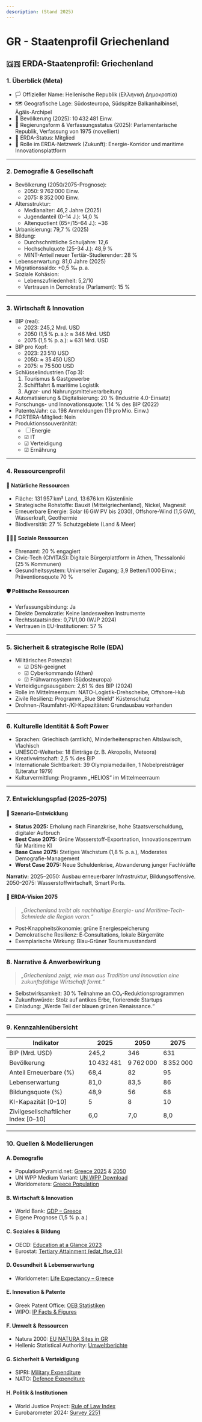 ```yaml
---
description: (Stand 2025)
---
```


# GR - Staatenprofil Griechenland

## 🇬🇷 ERDA-Staatenprofil: Griechenland

### 1. Überblick (Meta)

* 🏳️ Offizieller Name: Hellenische Republik (Ελληνική Δημοκρατία)
* 🗺️ Geografische Lage: Südosteuropa, Südspitze Balkanhalbinsel, Ägäis-Archipel
* 👥 Bevölkerung (2025): 10 432 481 Einw.
* 🧠 Regierungsform & Verfassungsstatus (2025): Parlamentarische Republik, Verfassung von 1975 (novelliert)
* 📅 ERDA-Status: Mitglied
* 🧭 Rolle im ERDA-Netzwerk (Zukunft): Energie-Korridor und maritime Innovationsplattform

***

### 2. Demografie & Gesellschaft

* Bevölkerung (2050/2075-Prognose):
  * 2050: 9 762 000 Einw.
  * 2075: 8 352 000 Einw.
* Altersstruktur:
  * Medianalter: 46,2 Jahre (2025)
  * Jugendanteil (0–14 J.): 14,0 %
  * Altenquotient (65+/15–64 J.): \~36
* Urbanisierung: 79,7 % (2025)
* Bildung:
  * Durchschnittliche Schuljahre: 12,6
  * Hochschulquote (25–34 J.): 48,9 %
  * MINT-Anteil neuer Tertiär-Studierender: 28 %
* Lebenserwartung: 81,0 Jahre (2025)
* Migrationssaldo: +0,5 ‰ p. a.
* Soziale Kohäsion:
  * Lebenszufriedenheit: 5,2/10
  * Vertrauen in Demokratie (Parlament): 15 %

***

### 3. Wirtschaft & Innovation

* BIP (real):
  * 2023: 245,2 Mrd. USD
  * 2050 (1,5 % p. a.): ≈ 346 Mrd. USD
  * 2075 (1,5 % p. a.): ≈ 631 Mrd. USD
* BIP pro Kopf:
  * 2023: 23 510 USD
  * 2050: ≈ 35 450 USD
  * 2075: ≈ 75 500 USD
* Schlüsselindustrien (Top 3):
  1. Tourismus & Gastgewerbe
  2. Schifffahrt & maritime Logistik
  3. Agrar- und Nahrungsmittelverarbeitung
* Automatisierung & Digitalisierung: 20 % (Industrie 4.0-Einsatz)
* Forschungs- und Innovationsquote: 1,14 % des BIP (2022)
* Patente/Jahr: ca. 198 Anmeldungen (19 pro Mio. Einw.)
* FORTERA-Mitglied: Nein
* Produktionssouveränität:
  * ☐ Energie
  * ☑ IT
  * ☑ Verteidigung
  * ☑ Ernährung

***

### 4. Ressourcenprofil

#### 🌱 Natürliche Ressourcen

* Fläche: 131 957 km² Land, 13 676 km Küstenlinie
* Strategische Rohstoffe: Bauxit (Mittelgriechenland), Nickel, Magnesit
* Erneuerbare Energie: Solar (6 GW PV bis 2030), Offshore-Wind (1,5 GW), Wasserkraft, Geothermie
* Biodiversität: 27 % Schutzgebiete (Land & Meer)

#### 🧑‍🤝‍🧑 Soziale Ressourcen

* Ehrenamt: 20 % engagiert
* Civic‑Tech (CIVITAS): Digitale Bürgerplattform in Athen, Thessaloniki (25 % Kommunen)
* Gesundheitssystem: Universeller Zugang; 3,9 Betten/1 000 Einw.; Präventionsquote 70 %

#### 🛡️ Politische Ressourcen

* Verfassungsbindung: Ja
* Direkte Demokratie: Keine landesweiten Instrumente
* Rechtsstaatsindex: 0,71/1,00 (WJP 2024)
* Vertrauen in EU-Institutionen: 57 %

***

### 5. Sicherheit & strategische Rolle (EDA)

* Militärisches Potenzial:
  * ☑ DSN-geeignet
  * ☑ Cyberkommando (Athen)
  * ☑ Frühwarnsystem (Südosteuropa)
* Verteidigungsausgaben: 2,61 % des BIP (2024)
* Rolle im Mittelmeerraum: NATO-Logistik-Drehscheibe, Offshore-Hub
* Zivile Resilienz: Programm „Blue Shield“ Küstenschutz
* Drohnen-/Raumfahrt-/KI-Kapazitäten: Grundausbau vorhanden

***

### 6. Kulturelle Identität & Soft Power

* Sprachen: Griechisch (amtlich), Minderheitensprachen Altslawisch, Vlachisch
* UNESCO-Welterbe: 18 Einträge (z. B. Akropolis, Meteora)
* Kreativwirtschaft: 2,5 % des BIP
* Internationale Sichtbarkeit: 39 Olympiamedaillen, 1 Nobelpreisträger (Literatur 1979)
* Kulturvermittlung: Programm „HELIOS“ im Mittelmeerraum

***

### 7. Entwicklungspfad (2025–2075)

#### 🔭 Szenario-Entwicklung

* **Status 2025:** Erholung nach Finanzkrise, hohe Staatsverschuldung, digitaler Aufbruch
* **Best Case 2075:** Grüne Wasserstoff-Exportnation, Innovationszentrum für Maritime KI
* **Base Case 2075:** Stetiges Wachstum (1,8 % p. a.), Moderates Demografie-Management
* **Worst Case 2075:** Neue Schuldenkrise, Abwanderung junger Fachkräfte

**Narrativ:** 2025–2050: Ausbau erneuerbarer Infrastruktur, Bildungsoffensive. 2050–2075: Wasserstoffwirtschaft, Smart Ports.

#### 🚀 ERDA-Vision 2075

> _„Griechenland treibt als nachhaltige Energie- und Maritime-Tech-Schmiede die Region voran.“_

* Post‑Knappheitsökonomie: grüne Energiespeicherung
* Demokratische Resilienz: E‑Consultations, lokale Bürgerräte
* Exemplarische Wirkung: Blau‑Grüner Tourismusstandard

***

### 8. Narrative & Anwerbewirkung

> _„Griechenland zeigt, wie man aus Tradition und Innovation eine zukunftsfähige Wirtschaft formt.“_

* Selbstwirksamkeit: 30 % Teilnahme an CO₂-Reduktionsprogrammen
* Zukunftswürde: Stolz auf antikes Erbe, florierende Startups
* Einladung: „Werde Teil der blauen grünen Renaissance.“

***

### 9. Kennzahlenübersicht

| Indikator                             | 2025       | 2050      | 2075      |
| ------------------------------------- | ---------- | --------- | --------- |
| BIP (Mrd. USD)                        | 245,2      | 346       | 631       |
| Bevölkerung                           | 10 432 481 | 9 762 000 | 8 352 000 |
| Anteil Erneuerbare (%)                | 68,4       | 82        | 95        |
| Lebenserwartung                       | 81,0       | 83,5      | 86        |
| Bildungsquote (%)                     | 48,9       | 56        | 68        |
| KI-Kapazität \[0–10]                  | 5          | 8         | 10        |
| Zivilgesellschaftlicher Index \[0–10] | 6,0        | 7,0       | 8,0       |

***

### 10. Quellen & Modellierungen

#### A. Demografie

* PopulationPyramid.net: [Greece 2025](https://www.populationpyramid.net/greece/2025/) & [2050](https://www.populationpyramid.net/greece/2050/)
* UN WPP Medium Variant: [UN WPP Download](https://population.un.org/wpp/Download/Standard/Population/)
* Worldometers: [Greece Population](https://www.worldometers.info/world-population/greece-population/)

#### B. Wirtschaft & Innovation

* World Bank: [GDP – Greece](https://data.worldbank.org/indicator/NY.GDP.MKTP.CD?locations=GR)
* Eigene Prognose (1,5 % p. a.)

#### C. Soziales & Bildung

* OECD: [Education at a Glance 2023](https://www.oecd.org/education/education-at-a-glance/)
* Eurostat: [Tertiary Attainment (edat\_lfse\_03)](https://ec.europa.eu/eurostat/databrowser/view/EDAT_LFSE_03)

#### D. Gesundheit & Lebenserwartung

* Worldometer: [Life Expectancy – Greece](https://www.worldometers.info/demographics/life-expectancy/greece-life-expectancy/)

#### E. Innovation & Patente

* Greek Patent Office: [OEB Statistiken](https://www.oeb.gr/)
* WIPO: [IP Facts & Figures](https://www.wipo.int/ipstats/en/)

#### F. Umwelt & Ressourcen

* Natura 2000: [EU NATURA Sites in GR](https://natura2000.eea.europa.eu/)
* Hellenic Statistical Authority: [Umweltberichte](https://www.statistics.gr/)

#### G. Sicherheit & Verteidigung

* SIPRI: [Military Expenditure](https://www.sipri.org/databases/milex)
* NATO: [Defence Expenditure](https://www.nato.int/cps/en/natohq/topics_49198.htm)

#### H. Politik & Institutionen

* World Justice Project: [Rule of Law Index](https://worldjusticeproject.org/)
* Eurobarometer 2024: [Survey 2251](https://europa.eu/eurobarometer/surveys/survey-detail/2251)
